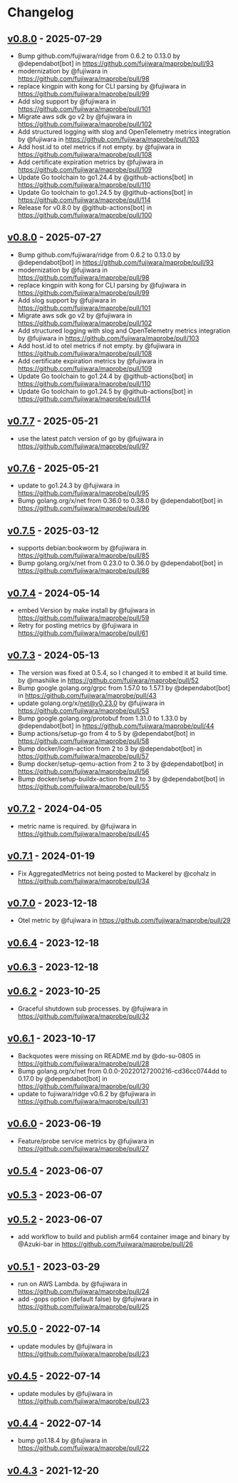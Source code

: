 # Changelog

## [v0.8.0](https://github.com/fujiwara/maprobe/compare/v0.7.7...v0.8.0) - 2025-07-29
- Bump github.com/fujiwara/ridge from 0.6.2 to 0.13.0 by @dependabot[bot] in https://github.com/fujiwara/maprobe/pull/93
- modernization by @fujiwara in https://github.com/fujiwara/maprobe/pull/98
- replace kingpin with kong for CLI parsing by @fujiwara in https://github.com/fujiwara/maprobe/pull/99
- Add slog support by @fujiwara in https://github.com/fujiwara/maprobe/pull/101
- Migrate aws sdk go v2 by @fujiwara in https://github.com/fujiwara/maprobe/pull/102
- Add structured logging with slog and OpenTelemetry metrics integration by @fujiwara in https://github.com/fujiwara/maprobe/pull/103
- Add host.id to otel metrics if not empty. by @fujiwara in https://github.com/fujiwara/maprobe/pull/108
- Add certificate expiration metrics by @fujiwara in https://github.com/fujiwara/maprobe/pull/109
- Update Go toolchain to go1.24.4 by @github-actions[bot] in https://github.com/fujiwara/maprobe/pull/110
- Update Go toolchain to go1.24.5 by @github-actions[bot] in https://github.com/fujiwara/maprobe/pull/114
- Release for v0.8.0 by @github-actions[bot] in https://github.com/fujiwara/maprobe/pull/100

## [v0.8.0](https://github.com/fujiwara/maprobe/compare/v0.7.7...v0.8.0) - 2025-07-27
- Bump github.com/fujiwara/ridge from 0.6.2 to 0.13.0 by @dependabot[bot] in https://github.com/fujiwara/maprobe/pull/93
- modernization by @fujiwara in https://github.com/fujiwara/maprobe/pull/98
- replace kingpin with kong for CLI parsing by @fujiwara in https://github.com/fujiwara/maprobe/pull/99
- Add slog support by @fujiwara in https://github.com/fujiwara/maprobe/pull/101
- Migrate aws sdk go v2 by @fujiwara in https://github.com/fujiwara/maprobe/pull/102
- Add structured logging with slog and OpenTelemetry metrics integration by @fujiwara in https://github.com/fujiwara/maprobe/pull/103
- Add host.id to otel metrics if not empty. by @fujiwara in https://github.com/fujiwara/maprobe/pull/108
- Add certificate expiration metrics by @fujiwara in https://github.com/fujiwara/maprobe/pull/109
- Update Go toolchain to go1.24.4 by @github-actions[bot] in https://github.com/fujiwara/maprobe/pull/110
- Update Go toolchain to go1.24.5 by @github-actions[bot] in https://github.com/fujiwara/maprobe/pull/114

## [v0.7.7](https://github.com/fujiwara/maprobe/compare/v0.7.6...v0.7.7) - 2025-05-21
- use the latest patch version of go by @fujiwara in https://github.com/fujiwara/maprobe/pull/97

## [v0.7.6](https://github.com/fujiwara/maprobe/compare/v0.7.5...v0.7.6) - 2025-05-21
- update to go1.24.3 by @fujiwara in https://github.com/fujiwara/maprobe/pull/95
- Bump golang.org/x/net from 0.36.0 to 0.38.0 by @dependabot[bot] in https://github.com/fujiwara/maprobe/pull/96

## [v0.7.5](https://github.com/fujiwara/maprobe/compare/v0.7.4...v0.7.5) - 2025-03-12
- supports debian:bookworm by @fujiwara in https://github.com/fujiwara/maprobe/pull/85
- Bump golang.org/x/net from 0.23.0 to 0.36.0 by @dependabot[bot] in https://github.com/fujiwara/maprobe/pull/86

## [v0.7.4](https://github.com/fujiwara/maprobe/compare/v0.7.3...v0.7.4) - 2024-05-14
- embed Version by make install by @fujiwara in https://github.com/fujiwara/maprobe/pull/59
- Retry for posting metrics by @fujiwara in https://github.com/fujiwara/maprobe/pull/61

## [v0.7.3](https://github.com/fujiwara/maprobe/compare/v0.7.2...v0.7.3) - 2024-05-13
- The version was fixed at 0.5.4, so I changed it to embed it at build time. by @mashiike in https://github.com/fujiwara/maprobe/pull/52
- Bump google.golang.org/grpc from 1.57.0 to 1.57.1 by @dependabot[bot] in https://github.com/fujiwara/maprobe/pull/43
- update golang.org/x/net@v0.23.0 by @fujiwara in https://github.com/fujiwara/maprobe/pull/53
- Bump google.golang.org/protobuf from 1.31.0 to 1.33.0 by @dependabot[bot] in https://github.com/fujiwara/maprobe/pull/44
- Bump actions/setup-go from 4 to 5 by @dependabot[bot] in https://github.com/fujiwara/maprobe/pull/58
- Bump docker/login-action from 2 to 3 by @dependabot[bot] in https://github.com/fujiwara/maprobe/pull/57
- Bump docker/setup-qemu-action from 2 to 3 by @dependabot[bot] in https://github.com/fujiwara/maprobe/pull/56
- Bump docker/setup-buildx-action from 2 to 3 by @dependabot[bot] in https://github.com/fujiwara/maprobe/pull/55

## [v0.7.2](https://github.com/fujiwara/maprobe/compare/v0.7.1...v0.7.2) - 2024-04-05
- metric name is required. by @fujiwara in https://github.com/fujiwara/maprobe/pull/45

## [v0.7.1](https://github.com/fujiwara/maprobe/compare/v0.7.0...v0.7.1) - 2024-01-19
- Fix AggregatedMetrics not being posted to Mackerel by @cohalz in https://github.com/fujiwara/maprobe/pull/34

## [v0.7.0](https://github.com/fujiwara/maprobe/compare/v0.6.2...v0.7.0) - 2023-12-18
- Otel metric by @fujiwara in https://github.com/fujiwara/maprobe/pull/29

## [v0.6.4](https://github.com/fujiwara/maprobe/compare/v0.6.3...v0.6.4) - 2023-12-18

## [v0.6.3](https://github.com/fujiwara/maprobe/compare/v0.6.2...v0.6.3) - 2023-12-18

## [v0.6.2](https://github.com/fujiwara/maprobe/compare/v0.6.1...v0.6.2) - 2023-10-25
- Graceful shutdown sub processes. by @fujiwara in https://github.com/fujiwara/maprobe/pull/32

## [v0.6.1](https://github.com/fujiwara/maprobe/compare/v0.6.0...v0.6.1) - 2023-10-17
- Backquotes were missing on README.md by @do-su-0805 in https://github.com/fujiwara/maprobe/pull/28
- Bump golang.org/x/net from 0.0.0-20220127200216-cd36cc0744dd to 0.17.0 by @dependabot[bot] in https://github.com/fujiwara/maprobe/pull/30
- update to fujiwara/ridge v0.6.2 by @fujiwara in https://github.com/fujiwara/maprobe/pull/31

## [v0.6.0](https://github.com/fujiwara/maprobe/compare/v0.5.4...v0.6.0) - 2023-06-19
- Feature/probe service metrics by @fujiwara in https://github.com/fujiwara/maprobe/pull/27

## [v0.5.4](https://github.com/fujiwara/maprobe/compare/v0.5.3...v0.5.4) - 2023-06-07

## [v0.5.3](https://github.com/fujiwara/maprobe/compare/v0.5.2...v0.5.3) - 2023-06-07

## [v0.5.2](https://github.com/fujiwara/maprobe/compare/v0.5.1...v0.5.2) - 2023-06-07
- add workflow to build and publish arm64 container image and binary by @Azuki-bar in https://github.com/fujiwara/maprobe/pull/26

## [v0.5.1](https://github.com/fujiwara/maprobe/compare/v0.4.5...v0.5.1) - 2023-03-29
- run on AWS Lambda. by @fujiwara in https://github.com/fujiwara/maprobe/pull/24
- add -gops option (default false) by @fujiwara in https://github.com/fujiwara/maprobe/pull/25

## [v0.5.0](https://github.com/fujiwara/maprobe/compare/v0.4.4...v0.5.0) - 2022-07-14
- update modules by @fujiwara in https://github.com/fujiwara/maprobe/pull/23

## [v0.4.5](https://github.com/fujiwara/maprobe/compare/v0.4.4...v0.4.5) - 2022-07-14
- update modules by @fujiwara in https://github.com/fujiwara/maprobe/pull/23

## [v0.4.4](https://github.com/fujiwara/maprobe/compare/v0.4.3...v0.4.4) - 2022-07-14
- bump go1.18.4 by @fujiwara in https://github.com/fujiwara/maprobe/pull/22

## [v0.4.3](https://github.com/fujiwara/maprobe/compare/v0.4.2...v0.4.3) - 2021-12-20

